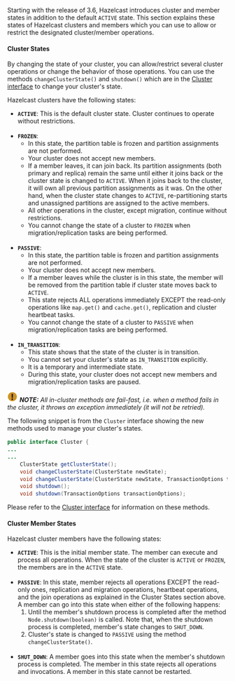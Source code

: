 
Starting with the release of 3.6, Hazelcast introduces cluster and member states in addition to the default `ACTIVE` state. This section explains these states of Hazelcast clusters and members which you can use to allow or restrict the designated cluster/member operations.

#### Cluster States

By changing the state of your cluster, you can allow/restrict several cluster operations or change the behavior of those operations. You can use the methods `changeClusterState()` and `shutdown()` which are in the <a href="https://github.com/hazelcast/hazelcast/blob/master/hazelcast/src/main/java/com/hazelcast/core/Cluster.java" target="_blank">Cluster interface</a> to change your cluster's state.

 Hazelcast clusters have the following states:

- **`ACTIVE`**: This is the default cluster state. Cluster continues to operate without restrictions.
<br></br>
- **`FROZEN`**: 
	- In this state, the partition table is frozen and partition assignments are not performed. 
	- Your cluster does not accept new members. 
	- If a member leaves, it can join back. Its partition assignments (both primary and replica) remain the same until either it joins back or the cluster state is changed to `ACTIVE`. When it joins back to the cluster, it will own all previous partition assignments as it was. On the other hand, when the cluster state changes to `ACTIVE`, re-partitioning starts and unassigned partitions are assigned to the active members.
	- All other operations in the cluster, except migration, continue without restrictions.
	- You cannot change the state of a cluster to `FROZEN` when migration/replication tasks are being performed.
<br></br>
- **`PASSIVE`**:
	- In this state, the partition table is frozen and partition assignments are not performed. 
	- Your cluster does not accept new members.
	- If a member leaves while the cluster is in this state, the member will be removed from the partition table if cluster state moves back to `ACTIVE`. 
	- This state rejects ALL operations immediately EXCEPT the read-only operations like `map.get()` and `cache.get()`, replication and cluster heartbeat tasks. 
	- You cannot change the state of a cluster to `PASSIVE` when migration/replication tasks are being performed.
<br></br>
- **`IN_TRANSITION`**: 
	- This state shows that the state of the cluster is in transition. 
	- You cannot set your cluster's state as `IN_TRANSITION` explicitly. 
	- It is a temporary and intermediate state. 
	- During this state, your cluster does not accept new members and migration/replication tasks are paused.


![image](../../images/NoteSmall.jpg) ***NOTE:*** *All in-cluster methods are fail-fast, i.e. when a method fails in the cluster, it throws an exception immediately (it will not be retried).*


The following snippet is from the `Cluster` interface showing the new methods used to manage your cluster's states.


```java
public interface Cluster {
...
...
    ClusterState getClusterState();
    void changeClusterState(ClusterState newState);
    void changeClusterState(ClusterState newState, TransactionOptions transactionOptions);
    void shutdown();
    void shutdown(TransactionOptions transactionOptions);
```

Please refer to the <a href="https://github.com/hazelcast/hazelcast/blob/master/hazelcast/src/main/java/com/hazelcast/core/Cluster.java" target="_blank">Cluster interface</a> for information on these methods.

#### Cluster Member States

Hazelcast cluster members have the following states:

- **`ACTIVE`**: This is the initial member state. The member can execute and process all operations. When the state of the cluster is `ACTIVE` or `FROZEN`, the members are in the `ACTIVE` state. 
<br></br>
- **`PASSIVE`**: In this state, member rejects all operations EXCEPT the read-only ones, replication and migration operations, heartbeat operations, and the join operations as explained in the Cluster States section above. A member can go into this state when either of the following happens:
	1. Until the member's shutdown process is completed after the method `Node.shutdown(boolean)` is called. Note that, when the shutdown process is completed, member's state changes to `SHUT_DOWN`. 
	2. Cluster's state is changed to `PASSIVE` using the method `changeClusterState()`. 
<br></br>
- **`SHUT_DOWN`**: A member goes into this state when the member's shutdown process is completed. The member in this state rejects all operations and invocations. A member in this state cannot be restarted.
<br></br>
